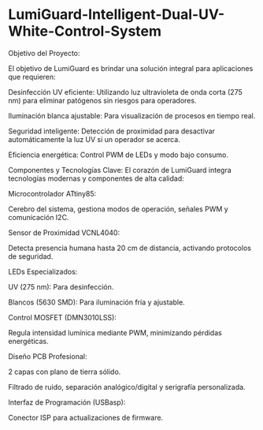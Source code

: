 # LumiGuard-Intelligent-Dual-UV-White-Control-System

Objetivo del Proyecto:

El objetivo de LumiGuard es brindar una solución integral para aplicaciones que requieren:

Desinfección UV eficiente: Utilizando luz ultravioleta de onda corta (275 nm) para eliminar patógenos sin riesgos para operadores.

Iluminación blanca ajustable: Para visualización de procesos en tiempo real.

Seguridad inteligente: Detección de proximidad para desactivar automáticamente la luz UV si un operador se acerca.

Eficiencia energética: Control PWM de LEDs y modo bajo consumo.


Componentes y Tecnologías Clave:
El corazón de LumiGuard integra tecnologías modernas y componentes de alta calidad:

Microcontrolador ATtiny85:

Cerebro del sistema, gestiona modos de operación, señales PWM y comunicación I2C.

Sensor de Proximidad VCNL4040:

Detecta presencia humana hasta 20 cm de distancia, activando protocolos de seguridad.

LEDs Especializados:

UV (275 nm): Para desinfección.

Blancos (5630 SMD): Para iluminación fría y ajustable.

Control MOSFET (DMN3010LSS):

Regula intensidad lumínica mediante PWM, minimizando pérdidas energéticas.

Diseño PCB Profesional:

2 capas con plano de tierra sólido.

Filtrado de ruido, separación analógico/digital y serigrafía personalizada.

Interfaz de Programación (USBasp):

Conector ISP para actualizaciones de firmware.


